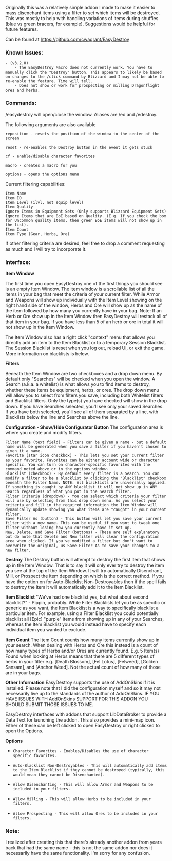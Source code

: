 Originally this was a relatively simple addon I made to make it easier to mass disenchant items using a filter to set which items will be destroyed.  This was mostly to help with handling variations of items during shuffles (blue vs green bracers, for example). Suggestions would be helpful for future features. 

Can be found at https://github.com/cwagrant/EasyDestroy

### Known Issues:
	- (v3.2.0)
		- The EasyDestroy Macro does not currently work. You have to manually click the "Destroy" button. This appears to likely be based on changes to the /click command by Blizzard and I may not be able to re-enable the feature. Time will tell.
		- Does not show or work for prospecting or milling Dragonflight ores and herbs.

 
### Commands: 

/easydestroy will open/close the window. Aliases are /ed and /edestroy.

The following arguments are also available

    reposition - resets the position of the window to the center of the screen

    reset - re-enables the Destroy button in the event it gets stuck

    cf - enable/disable character favorites

    macro - creates a macro for you

    options - opens the options menu

Current filtering capabilities:

    Item Name
    Item ID
    Item Level (ilvl, not equip level)
    Item Quality
    Ignore Items in Equipment Sets (Only supports Blizzard Equipment Sets)
    Ignore Items that are BoE based on Quality. (E.g. If you check the box for Uncommon quality items, then green BoE items will not show up in the list).
    Item Count 
    Item Type (Gear, Herbs, Ore)

 

If other filtering criteria are desired, feel free to drop a comment requesting as much and I will try to incorporate it.

### Interface:
**Item Window**

The first time you open EasyDestroy one of the first things you should see is an empty Item Window. The item window is a scrollable list of all the items in your bag that meet the criteria of your current filter. While Armor and Weapons will show up individually with the Item Level showing on the right hand side of the window, Herbs and Ore will show up as the name of the item followed by how many you currently have in your bag. Note: If an Herb or Ore show up in the Item Window then EasyDestroy will restack all of that item in your bag. If you have less than 5 of an herb or ore in total it will not show up in the Item Window.

The Item Window also has a right click "context" menu that allows you directly add an item to the Item Blacklist or to a temporary Session Blacklist. The Session Blacklist is reset when you log out, reload UI, or exit the game. More information on blacklists is below.

**Filters**

Beneath the Item Window are two checkboxes and a drop down menu. By default only "Searches" will be checked when you open the window. A Search (a.k.a. a whitelist) is what allows you to find items to destroy, whether these items be equipment, herbs, or ores. The drop down menu will allow you to select from filters you save, including both Whitelist filters and Blacklist filters. Only the type(s) you have checked will show in the drop down. If you have Searches selected, you'll see only your saved Searches. If you have both selected, you'll see all of them separated by a line, with Blacklists below the line and Searches above the line.

**Configuration -  Show/Hide Configurator Button**
The configuration area is where you create and modify filters.

    Filter Name (text field) - Filters can be given a name - but a default name will be generated when you save a filter if you haven't chosen to given it a name. 
    Favorite (star icon checkbox) - This lets you set your current filter as your favorite. Favorites can be either account wide or character specific. You can turn on character-specific favorites with the command noted above or in the options window.
    Blacklist (checkbox) - By default every filter is a Search. You can modify a filter to be a blacklist by clicking the "Blacklist" checkbox beneath the Filter Name. NOTE: All blacklists are universally applied. If something is caught by ANY blacklist it will not show up in ANY Search regardless of what you put in the Search filter.
    Filter Criteria (dropdown) - You can select which criteria your filter will use by selecting from this drop down menu. As you select your criteria and fill in the required information the Item Window will dynamically update showing you what items are "caught" in your current filter.
    Save Filter As (button) - This button will let you save your current filter with a new name. This can be useful if you want to tweak one filter without losing how you currently have it set up.
    New, Delete, and Save Filter (buttons) - These are self explanatory but do note that Delete and New filter will clear the configuration area when clicked. If you've modified a filter but don't want to overwrite the original, us Save Filter As to save your changes to a new filter.

**Destroy**
The Destroy button will attempt to destroy the first item that shows up in the Item Window. That is to say it will only ever try to destroy the item you see at the top of the Item Window. It will try automatically Disenchant, Mill, or Prospect the item depending on which is the correct method. If you have the option on for Auto-Blacklist Non-Destroyables then if the spell fails to destroy the item it will automatically add it to the Item Blacklist.

**Item Blacklist**
"We've had one blacklist yes, but what about second blacklist?" - Pippin, probably.
While Filter Blacklists let you be as specific or generic as you want, the Item Blacklist is a way to specifically blacklist a particular item. For example, using a Filter Blacklist you could potentially blacklist all [Epic] "purple" items from showing up in any of your Searches, whereas the Item Blacklist you would instead have to specify each individual item you wanted to exclude.

**Item Count**
The Item Count counts how many items currently show up in your search. When dealing with Herbs and Ore this instead is a count of how many types of Herbs and/or Ores are currently found. E.g. 5 Item(s) Found when looking at Herbs means that there are 5 different types of herbs in your filter e.g. [Death Blossom], [Fel Lotus], [Felweed], [Golden Sansam], and [Anchor Weed]. Not the actual count of how many of those are in your bags.

**Other Information**
EasyDestroy supports the use of AddOnSkins if it is installed. Please note that I did the configuration myself and so it may not necessarily live up to the standards of the author of AddOnSkins. IF YOU HAVE ISSUES WITH AddOnSkins SUPPORT FOR THIS ADDON YOU SHOULD SUBMIT THOSE ISSUES TO ME. 

EasyDestroy interfaces with addons that support LibDataBroker to provide a Data Text for launching the addon. This also provides a mini-map icon. Either of these can be left clicked to open EasyDestroy or right clicked to open the Options.

**Options**
-     Character Favorites - Enables/Disables the use of character specific favorites.
-     Auto-Blacklist Non-Destroyables - This will automatically add items to the Item Blacklist if they cannot be destroyed (typically, this would mean they cannot be Disenchanted).
-     Allow Disenchanting - This will allow Armor and Weapons to be included in your filters.
-     Allow Milling - This will allow Herbs to be included in your filters.
-     Allow Prospecting - This will allow Ores to be included in your filters.

### Note:

I realized after creating this that there's already another addon from years back that had the same name - this is not the same addon nor does it necessarily have the same functionality.  I'm sorry for any confusion.
